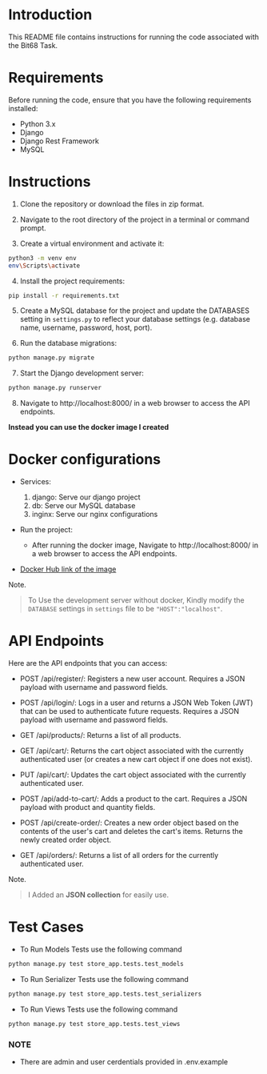 # Introduction
This README file contains instructions for running the code associated with the Bit68 Task.

# Requirements
Before running the code, ensure that you have the following requirements installed:

- Python 3.x
- Django
- Django Rest Framework
- MySQL


# Instructions
1. Clone the repository or download the files in zip format.

2. Navigate to the root directory of the project in a terminal or command prompt.

3. Create a virtual environment and activate it:
```bash
python3 -m venv env
env\Scripts\activate
```

4. Install the project requirements:
```bash
pip install -r requirements.txt
```

5. Create a MySQL database for the project and update the DATABASES setting in ```settings.py``` to reflect your database settings (e.g. database name, username, password, host, port).

6. Run the database migrations:
```bash
python manage.py migrate
```

7. Start the Django development server:
```bash
python manage.py runserver
```

8. Navigate to http://localhost:8000/ in a web browser to access the API endpoints.


**Instead you can use the docker image I created**
# Docker configurations

- Services:
  1. django: Serve our django project
  2. db: Serve our MySQL database
  3. inginx: Serve our nginx configurations

- Run the project:
  - After running the docker image, Navigate to http://localhost:8000/ in a web browser to access the API endpoints. 

- [Docker Hub link of the image](https://hub.docker.com/r/omarraafat14/bit68_task)

Note.
> To Use the development server without docker, Kindly modify the ```DATABASE``` settings in ```settings``` file to be ``` "HOST":"localhost" ```. 

# API Endpoints
Here are the API endpoints that you can access:

- POST /api/register/: Registers a new user account. Requires a JSON payload with username and password fields.

- POST /api/login/: Logs in a user and returns a JSON Web Token (JWT) that can be used to authenticate future requests. Requires a JSON payload with username and password fields.

- GET /api/products/: Returns a list of all products.

- GET /api/cart/: Returns the cart object associated with the currently authenticated user (or creates a new cart object if one does not exist).

- PUT /api/cart/: Updates the cart object associated with the currently authenticated user.

- POST /api/add-to-cart/: Adds a product to the cart. Requires a JSON payload with product and quantity fields.

- POST /api/create-order/: Creates a new order object based on the contents of the user's cart and deletes the cart's items. Returns the newly created order object.

- GET /api/orders/: Returns a list of all orders for the currently authenticated user.

Note.
> I Added an **JSON collection** for easily use. 


# Test Cases

- To Run Models Tests use the following command
```bash
python manage.py test store_app.tests.test_models
```

- To Run Serializer Tests use the following command
```bash
python manage.py test store_app.tests.test_serializers
```

- To Run Views Tests use the following command
```bash
python manage.py test store_app.tests.test_views
```


### NOTE
- There are admin and user cerdentials provided in .env.example
